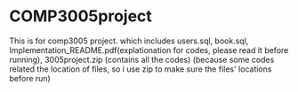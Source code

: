 # COMP3005project

This is for comp3005 project. which includes users.sql, book.sql, Implementation_README.pdf(explationation for codes, please read it before running), 3005project.zip (contains all the codes)
(because some codes related the location of files, so i use zip to make sure the files' locations before run)

